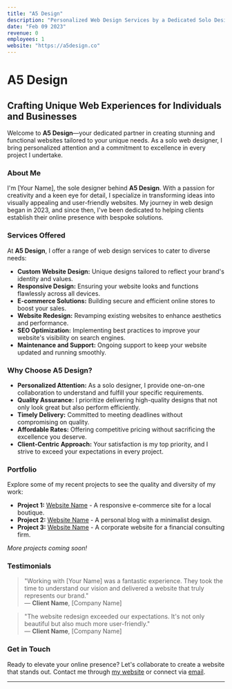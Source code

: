 ```yaml
---
title: "A5 Design"
description: "Personalized Web Design Services by a Dedicated Solo Designer."
date: "Feb 09 2023"
revenue: 0
employees: 1
website: "https://a5design.co"
---
```


# A5 Design

## Crafting Unique Web Experiences for Individuals and Businesses

Welcome to **A5 Design**—your dedicated partner in creating stunning and functional websites tailored to your unique needs. As a solo web designer, I bring personalized attention and a commitment to excellence in every project I undertake.

### About Me

I'm [Your Name], the sole designer behind **A5 Design**. With a passion for creativity and a keen eye for detail, I specialize in transforming ideas into visually appealing and user-friendly websites. My journey in web design began in 2023, and since then, I've been dedicated to helping clients establish their online presence with bespoke solutions.

### Services Offered

At **A5 Design**, I offer a range of web design services to cater to diverse needs:

- **Custom Website Design:** Unique designs tailored to reflect your brand's identity and values.
- **Responsive Design:** Ensuring your website looks and functions flawlessly across all devices.
- **E-commerce Solutions:** Building secure and efficient online stores to boost your sales.
- **Website Redesign:** Revamping existing websites to enhance aesthetics and performance.
- **SEO Optimization:** Implementing best practices to improve your website's visibility on search engines.
- **Maintenance and Support:** Ongoing support to keep your website updated and running smoothly.

### Why Choose A5 Design?

- **Personalized Attention:** As a solo designer, I provide one-on-one collaboration to understand and fulfill your specific requirements.
- **Quality Assurance:** I prioritize delivering high-quality designs that not only look great but also perform efficiently.
- **Timely Delivery:** Committed to meeting deadlines without compromising on quality.
- **Affordable Rates:** Offering competitive pricing without sacrificing the excellence you deserve.
- **Client-Centric Approach:** Your satisfaction is my top priority, and I strive to exceed your expectations in every project.

### Portfolio

Explore some of my recent projects to see the quality and diversity of my work:

- **Project 1:** [Website Name](https://example.com) - A responsive e-commerce site for a local boutique.
- **Project 2:** [Website Name](https://example.com) - A personal blog with a minimalist design.
- **Project 3:** [Website Name](https://example.com) - A corporate website for a financial consulting firm.

*More projects coming soon!*

### Testimonials

> "Working with [Your Name] was a fantastic experience. They took the time to understand our vision and delivered a website that truly represents our brand."  
> — **Client Name**, [Company Name]

> "The website redesign exceeded our expectations. It's not only beautiful but also much more user-friendly."  
> — **Client Name**, [Company Name]

### Get in Touch

Ready to elevate your online presence? Let's collaborate to create a website that stands out. Contact me through [my website](https://a5design.co) or connect via [email](mailto:your.email@a5design.co).

---
